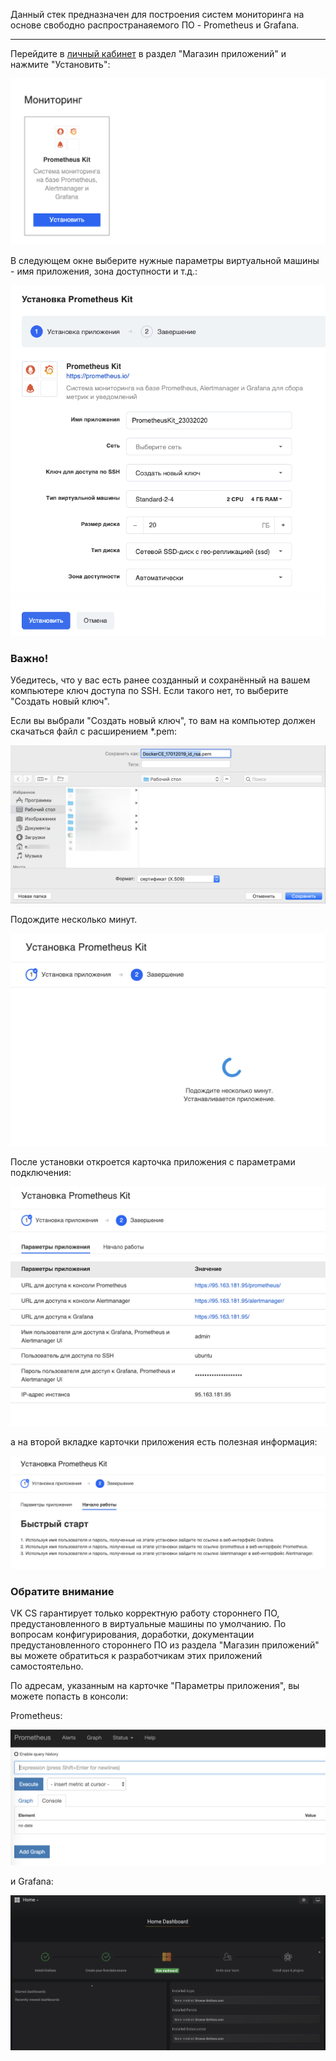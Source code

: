Данный стек предназначен для построения систем мониторинга на основе свободно распространаяемого ПО - Prometheus и Grafana.

* * *

Перейдите в [личный кабинет](https://mcs.mail.ru/app/services/marketplace/) в раздел "Магазин приложений" и нажмите "Установить":

![](./assets/1548430247022-lichnyi-kabinet-mail.ru-cloud-solutions-2019-01-25-10-56-03.png)

В следующем окне выберите нужные параметры виртуальной машины - имя приложения, зона доступности и т.д.:

![](./assets/1584988925467-1584988925467.png)

### Важно!

Убедитесь, что у вас есть ранее созданный и сохранённый на вашем компьютере ключ доступа по SSH. Если такого нет, то выберите "Создать новый ключ".

Если вы выбрали "Создать новый ключ", то вам на компьютер должен скачаться файл с расширением \*.pem:

![](./assets/1547815188568-img-2019-01-17-08-33-13.png)

Подождите несколько минут.

![](./assets/1548430299371-lichnyi-kabinet-mail.ru-cloud-solutions-2019-01-25-10-56-51.png)

После установки откроется карточка приложения с параметрами подключения:

![](./assets/1548430315204-lichnyi-kabinet-mail.ru-cloud-solutions-2019-01-25-11-10-11.png)

а на второй вкладке карточки приложения есть полезная информация:

![](./assets/1548430338954-lichnyi-kabinet-mail.ru-cloud-solutions-2019-01-25-11-11-35.png)

### Обратите внимание

VK CS гарантирует только корректную работу стороннего ПО, предустановленного в виртуальные машины по умолчанию. По вопросам конфигурирования, доработки, документации предустановленного стороннего ПО из раздела "Магазин приложений" вы можете обратиться к разработчикам этих приложений самостоятельно.

По адресам, указанным на карточке "Параметры приложения", вы можете попасть в консоли:

Prometheus:

![](./assets/1548430455693-prometheus-time-series-collection-and-processing-server-2019-01-25-11-10-46.png)

и Grafana:

![](./assets/1548430423308-grafana---home-2019-01-25-11-11-16.png)